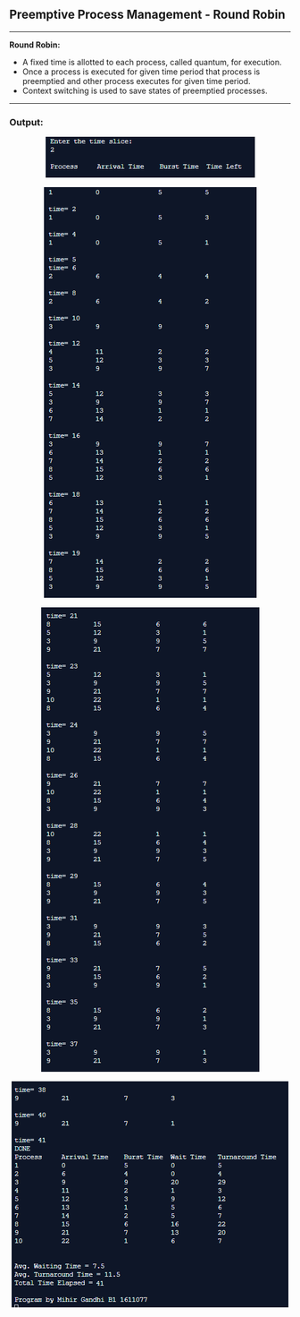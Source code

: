 ## Preemptive Process Management - Round Robin

-----------------------------------------
**Round Robin:**

* A fixed time is allotted to each process, called quantum, for execution.
* Once a process is executed for given time period that process is preemptied and other process executes for given time period.
* Context switching is used to save states of preemptied processes.

------------------------------------------
### Output:

<p align="center">
    <img src="./output/1.png">
</p>

<p align="center">
    <img src="./output/2.png">
</p>

<p align="center">
    <img src="./output/3.png">
</p>

<p align="center">
    <img src="./output/4.png">
</p>
